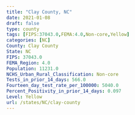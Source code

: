 ```yaml
---
title: "Clay County, NC"
date: 2021-01-08
draft: false
type: county
tags: [FIPS:37043.0,FEMA:4.0,Non-core,Yellow]
categories: [NC]
County: Clay County
State: NC
FIPS: 37043.0
FEMA_Region: 4.0
Population: 11231.0
NCHS_Urban_Rural_Classification: Non-core
Tests_in_prior_14_days: 566.0
Fourteen_day_test_rate_per_100000: 5040.0
Percent_Positivity_in_prior_14_days: 0.097
Level: Yellow
url: /states/NC/clay-county
---
```



